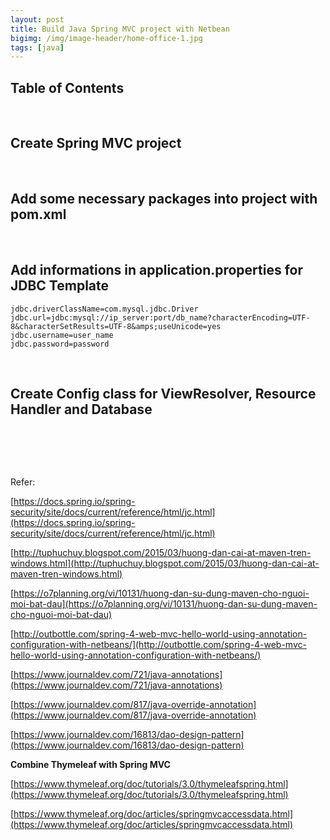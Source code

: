 ```yaml
---
layout: post
title: Build Java Spring MVC project with Netbean
bigimg: /img/image-header/home-office-1.jpg
tags: [java]
---
```



## Table of Contents


<br>

## Create Spring MVC project



<br>

## Add some necessary packages into project with pom.xml





<br>

## Add informations in application.properties for JDBC Template



```
jdbc.driverClassName=com.mysql.jdbc.Driver
jdbc.url=jdbc:mysql://ip_server:port/db_name?characterEncoding=UTF-8&characterSetResults=UTF-8&amps;useUnicode=yes
jdbc.username=user_name
jdbc.password=password
```

<br>

## Create Config class for ViewResolver, Resource Handler and Database




<br>

## 




<br>

Refer: 

[https://docs.spring.io/spring-security/site/docs/current/reference/html/jc.html](https://docs.spring.io/spring-security/site/docs/current/reference/html/jc.html)

[http://tuphuchuy.blogspot.com/2015/03/huong-dan-cai-at-maven-tren-windows.html](http://tuphuchuy.blogspot.com/2015/03/huong-dan-cai-at-maven-tren-windows.html)

[https://o7planning.org/vi/10131/huong-dan-su-dung-maven-cho-nguoi-moi-bat-dau](https://o7planning.org/vi/10131/huong-dan-su-dung-maven-cho-nguoi-moi-bat-dau)

[http://outbottle.com/spring-4-web-mvc-hello-world-using-annotation-configuration-with-netbeans/](http://outbottle.com/spring-4-web-mvc-hello-world-using-annotation-configuration-with-netbeans/)

[https://www.journaldev.com/721/java-annotations](https://www.journaldev.com/721/java-annotations)

[https://www.journaldev.com/817/java-override-annotation](https://www.journaldev.com/817/java-override-annotation)

[https://www.journaldev.com/16813/dao-design-pattern](https://www.journaldev.com/16813/dao-design-pattern)


**Combine Thymeleaf with Spring MVC**

[https://www.thymeleaf.org/doc/tutorials/3.0/thymeleafspring.html](https://www.thymeleaf.org/doc/tutorials/3.0/thymeleafspring.html)

[https://www.thymeleaf.org/doc/articles/springmvcaccessdata.html](https://www.thymeleaf.org/doc/articles/springmvcaccessdata.html)


